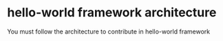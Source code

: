 # hello-world framework architecture
You must follow the architecture to contribute in hello-world framework

